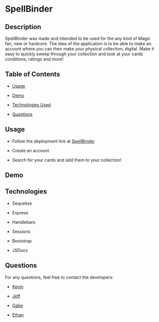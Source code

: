 # SpellBinder

## Description
  
 SpellBinder was made and intended to be used for the any kind of Magic fan, new or hardcore. The idea of the application is to be able to make an account where you can then make your physical collection, digital. Make it easy to quickly sweep through your collection and look at your cards conditions, ratings and more!

## Table of Contents 

- [Usage](#usage)

- [Demo](#demo)

- [Technologies Used](#technologies)

- [Questions](#questions)

  
  
## Usage
  
- Follow the deployment link at [SpellBinder](https://spellbindertcg-a6e0edcf3480.herokuapp.com/)

- Create an account

- Search for your cards and add them to your collection!

## Demo
  
## Technologies 
- Sequelize

-  Express

- Handlebars

- Sessions

- Bootstrap

- JSDocs

## Questions
  
For any questions, feel free to contact the developers: 
  
- [Kevin](https://github.com/kev-rod43)

- [Jeff](https://github.com/vader9911)

- [Gabe](https://github.com/ihateudvrk)

- [Ethan](https://github.com/76500833)
 
